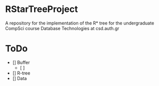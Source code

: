# RStarTreeProject
A repository for the implementation of the R* tree for the undergraduate CompSci course Database Technologies at csd.auth.gr

# ToDo
- [] Buffer
    - [ ] 
- [] R-tree
- [] Data